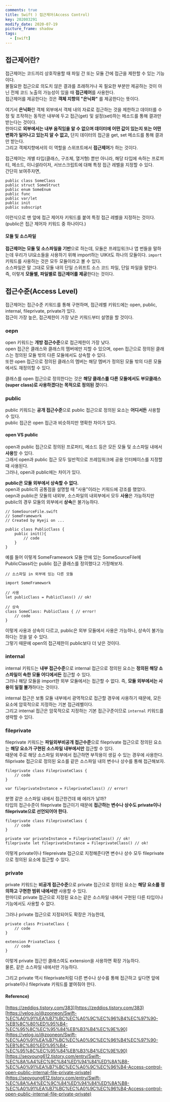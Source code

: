 ```yaml
---
comments: true
title: Swift ) 접근제어(Access Control)
key: 202003291
modify_date: 2020-07-19
picture_frame: shadow
tags:
  - [swift]
---
```

 
## 접근제어란?
 
접근제어는 코드끼리 상호작용할 때 파일 간 또는 모듈 간에 접근을 제한할 수 있는 기능이다.   
불필요한 접근으로 의도치 않은 결과를 초래하거나 꼭 필요한 부분만 제공하는 것이 아닌 전체 코드 노출의 가능성이 있을 때 **접근제어**를 사용한다.   
접근제어를 제공한다는 것은 **객체 지향의 "은닉화"** 를 제공한다는 뜻이다.   
 
여기서 **은닉화**란 객체 외부에서 객체 내의 자료로 접근하는 것을 제한하고 데이터를 수정 및 조작하는 동작은 내부에 두고 접근(get) 및 설정(set)하는 메소드를 통해 결과만 받는다는 것이다.   
한마디로 **외부에서는 내부 움직임을 알 수 없으며 데이터에 어떤 값이 있는지 또는 어떤 변화가 일어나고 있는지 알 수 없고,** 단지 데이터의 접근을 get, set 메소드를 통해 결과만 받는다.   
그리고 객체지향에서의 이 역할을 스위프트에서 **접근제어**가 하는 것이다.   
    
    
접근제어는 개별 타입(클래스, 구조체, 열거형) 뿐만 아니라, 해당 타입에 속하는 프로퍼티, 메소드, 이니셜라이저, 서브스크립트에 대해 특정 접근 레벨을 지정할 수 있다.   
간단히 보여주자면,
```
public class SomeClass
public struct SomeStruct
public enum SomeEnum
public func
public var/let
public init
public subscript
```
이런식으로 맨 앞에 접근 제어자 키워드를 붙여 특정 접근 레벨을 지정하는 것이다.(public은 접근 제어자 키워드 중 하나이다.)

#### 모듈 및 소스파일
 
**접근제어는 모듈 및 소스파일을 기반**으로 하는데, 모듈은 프레임워크나 앱 번들을 말하는데 우리가 UI요소들을 사용하기 위해 import하는 UIKit도 하나의 모듈이다. `import` 키워드를 사용하는 것은 모두 모듈이라고 볼 수 있다.   
소스파일은 말 그대로 모듈 내의 단일 스위프트 소스 코드 파일, 단일 파일을 말한다.   
즉, 이렇게 **모듈별, 파일별로 접근제어를 제공**한다는 것이다.
 
## 접근수준(Access Level)
 
접근제어는 접근수준 키워드를 통해 구현하며, 접근레벨 키워드에는 open, public, internal, fileprivate, private가 있다.   
접근이 가장 높은, 접근제한이 가장 낮은 키워드부터 설명을 할 것이다.
 
### oepn
 
open 키워드는 **개방 접근수준**으로 접근제한이 가장 낮다.   
open 접근은 클래스와 클래스의 멤버에만 지할 수 있으며, open 접근으로 정의된 클래스는 정의된 모듈 밖의 다른 모듈에서도 상속할 수 있다.   
또한 open 접근으로 정의된 클래스의 멤버는 해당 멤버가 정의된 모듈 밖의 다른 모듈에서도 재정의할 수 있다.   
 
클래스를 open 접근으로 정의한다는 것은 **해당 클래스를 다른 모듈에서도 부모클래스(super class)로 사용하겠다는 목적으로 정의된 것**이다.
 
### public
 
public 키워드는 **공개 접근수준**으로 public 접근으로 정의된 요소는 **어디서든** 사용할 수 있다.   
public 접근은 open 접근과 비슷하지만 명확한 차이가 있다.
 
#### open VS public
 
open과 public 접근으로 정의된 프로퍼티, 메소드 등은 모든 모듈 및 소스파일 내에서 **사용**할 수 있다.   
그래서 open과 public 접근 모두 일반적으로 프레임워크에 공용 인터페이스를 지정할 때 사용된다.   
그러나, open과 public에는 차이가 있다.
 
**public은 모듈 외부에서 상속할 수 없다.**   
open과 public의 공통점을 설명할 때 "사용"이라는 키워드에 강조를 했었다.   
oepn과 public은 모듈의 내외부, 소스파일의 내외부에서 모두 **사용**은 가능하지만 public의 경우 모듈의 외부에서 **상속**은 불가능하다.
```
// SomeSourceFile.swift
// SomeFramework
// Created by Hyeji on ...
 
public class PublicClass {
    public init(){
        // code
    }
}
```
예를 들어 이렇게 SomeFramework 모듈 안에 있는 SomeSourceFile에 PublicClass라는 public 접근 클래스를 정의했다고 가정해보자.
```
// 소스파일 in 외부에 있는 다른 모듈
 
import SomeFramework
 
// 사용
let publicClass = PublicClass() // ok!
 
// 상속
class SomeClass: PublicClass { // error!
    // code
}
```
이렇게 사용과 상속이 다르고, public은 외부 모듈에서 사용은 가능하나, 상속이 불가능하다는 것을 알 수 있다.   
그렇기 때문에 open의 접근제한이 public보다 더 낮은 것이다.
 
### internal
 
internal 키워드는 **내부 접근수준**으로 internal 접근으로 정의된 요소는 **정의된 해당 소스파일이 속한 모듈 어디에서든** 접근할 수 있다.   
그러나 해당 모듈을 import한 외부 모듈에서는 접근할 수 없다. 즉, **모듈 외부에서는 사용이 일절 불가**하다는 것이다.   
 
internal 접근은 보통 모듈 내부에서 광역적으로 접근할 경우에 사용하기 때문에, 모든 요소에 암묵적으로 지정하는 기본 접근레벨이다.   
그리고 internal 접근은 암묵적으로 지정하는 기본 접근구준이므로 `internal` 키워드를 생략할 수 있다.
 
### fileprivate
 
fileprivate 키워드는 **파일외부비공개 접근수준**으로 fileprivate 접근으로 정의된 요소는 **해당 요소가 구현된 소스파일 내부에서만** 접근할 수 있다.   
때문에 주로 해당 소스파일 외부에서 접근하면 부작용이 생길 수 있는 경우에 사용한다.
filiprivate 접근으로 정의된 요소를 같은 소스파일 내의 변수나 상수를 통해 접근해보자.
```
fileprivate class FileprivateClass {
    // code
}
 
var fileprivateInstance = FileprivateClass() // error!
```
분명 같은 소스파일 내에서 접근한건데 왜 에러가 날까?   
타입의 접근수준이 fileprivate 접근이기 때문에 **접근하는 변수나 상수도 private이나 fileprivate으로 선언되어야 한다.**
```
fileprivate class FileprivateClass {
    // code
}
 
private var privateInstance = FileprivateClass() // ok!
fileprivate let fileprivateInstance = FileprivateClass() // ok!
```
이렇게 private이나 filepreivate 접근으로 지정해준다면 변수나 상수 모두 fileprivate으로 정의된 요소에 접근할 수 있다.
 
### private
 
private 키워드는 **비공개 접근수준**으로 private 접근으로 정의된 요소는 **해당 요소를 정의하고 구현한 범위 내에서만** 사용할 수 있다.   
한마디로 private 접근으로 지정된 요소는 같은 소스파일 내에서 구현된 다른 타입이나 기능에서도 사용할 수 없다.   
 
그러나 private 접근으로 지정되어도 확장은 가능한데,
```
private class PrivateClass {
    // code
}
 
extension PrivateClass {
    // code
}
```
이렇게 private 접근인 클래스여도 extension을 사용하면 확장 가능하다.   
물론, 같은 소스파일 내에서만 가능하다.   
 
그리고 private 역시 fileprivate처럼 다른 변수나 상수를 통해 접근하고 싶다면 앞에 private이나 fileprivate 키워드를 붙여줘야 한다.
 
#### Reference)
 
[https://zeddios.tistory.com/383](https://zeddios.tistory.com/383)   
[https://velog.io/@zooneon/Swift-%EC%A0%91%EA%B7%BC%EC%A0%9C%EC%96%B4%EC%97%90-%EB%8C%80%ED%95%B4-%EC%95%8C%EC%95%84%EB%B3%B4%EC%9E%90](https://velog.io/@zooneon/Swift-%EC%A0%91%EA%B7%BC%EC%A0%9C%EC%96%B4%EC%97%90-%EB%8C%80%ED%95%B4-%EC%95%8C%EC%95%84%EB%B3%B4%EC%9E%90)   
[https://seoyoung612.tistory.com/entry/Swift-%EC%8A%A4%EC%9C%84%ED%94%84%ED%8A%B8-%EC%A0%91%EA%B7%BC%EC%A0%9C%EC%96%B4-Access-control-open-public-internal-file-private-private](https://seoyoung612.tistory.com/entry/Swift-%EC%8A%A4%EC%9C%84%ED%94%84%ED%8A%B8-%EC%A0%91%EA%B7%BC%EC%A0%9C%EC%96%B4-Access-control-open-public-internal-file-private-private)
